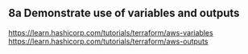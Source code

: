 ## 8a Demonstrate use of variables and outputs

https://learn.hashicorp.com/tutorials/terraform/aws-variables
https://learn.hashicorp.com/tutorials/terraform/aws-outputs
